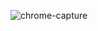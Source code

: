 ![chrome-capture](https://user-images.githubusercontent.com/57871796/143395734-41f9b9ae-4844-4667-9cc5-72211b6cdcf7.gif)
